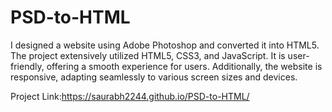 # PSD-to-HTML
I designed a website using Adobe Photoshop and converted it into HTML5. The project extensively utilized HTML5, CSS3, and JavaScript. It is user-friendly, offering a smooth experience for users. Additionally, the website is responsive, adapting seamlessly to various screen sizes and devices.

Project Link:https://saurabh2244.github.io/PSD-to-HTML/
